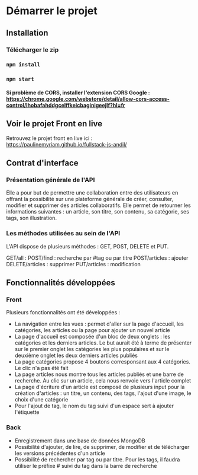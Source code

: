 # Démarrer le projet

## Installation

### Télécharger le zip 
### `npm install`
### `npm start`
#### Si problème de CORS, installer l'extension CORS Google : https://chrome.google.com/webstore/detail/allow-cors-access-control/lhobafahddgcelffkeicbaginigeejlf?hl=fr


## Voir le projet Front en live

Retrouvez le projet front en live ici : https://paulinemyriam.github.io/fullstack-js-andil/

## Contrat d'interface

### Présentation générale de l'API
Elle a pour but de permettre une collaboration entre des utilisateurs en offrant la possibilité sur une plateforme générale de créer, consulter, modifier et supprimer des articles collaboratifs.
Elle permet de retourner les informations suivantes : un article, son titre, son contenu, sa catégorie, ses tags, son illustration. 

### Les méthodes utilisées au sein de l'API
L'API dispose de plusieurs méthodes : GET, POST, DELETE et PUT. 

GET/all :
POST/find : recherche par #tag ou par titre
POST/articles : ajouter 
DELETE/articles : supprimer
PUT/articles : modification 

## Fonctionnalités développées

### Front

Plusieurs fonctionnalités ont été développées : 
- La navigation entre les vues : permet d'aller sur la page d'accueil, les catégories, les articles ou la page pour ajouter un nouvel article 
- La page d'accueil est composée d'un bloc de deux onglets : les catégories et les derniers articles. Le but aurait été à terme de présenter sur le premier onglet les catégories les plus populaires et sur le deuxième onglet les deux derniers articles publiés
- La page catégories propose 4 boutons corresponsant aux 4 catégories. Le clic n'a pas été fait
- La page articles nous montre tous les articles publiés et une barre de recherche. Au clic sur un article, cela nous renvoie vers l'article complet 
- La page d'écriture d'un article est composé de plusieurs input pour la création d'articles : un titre, un contenu, des tags, l'ajout d'une image, le choix d'une catégorie
- Pour l'ajout de tag, le nom du tag suivi d'un espace sert à ajouter l'étiquette

### Back 

- Enregistrement dans une base de données MongoDB
- Possibilité d'ajouter, de lire, de supprimer, de modifier et de télécharger les versions précédentes d'un article
- Possibilité de rechercher par tag ou par titre. Pour les tags, il faudra utiliser le préfixe # suivi du tag dans la barre de recherche




